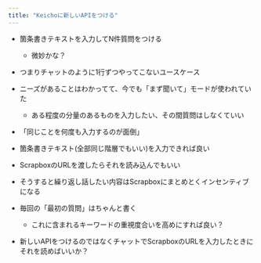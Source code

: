 ```yaml
---
title: "Keichoに新しいAPIをつける"
---
```


- 箇条書きテキストを入力してN件質問をつける
    - 微妙かな？
- つまりチャットのように1行ずつやってこないユースケース
- ニーズがあることはわかってて、今でも「まず聞いて」モードが使われていた
    - ある程度の分量のあるものを入力したい、その間質問はしなくていい
- 「同じことを何度も入力するのが面倒」
- 箇条書きテキスト(全部同じ階層でもいい)を入力できれば良い
- ScrapboxのURLを渡したらそれを読み込んでもいい
- そうすると繰り返し話したい内容はScrapboxにまとめとくインセンティブになる
- 毎回の「最初の質問」はちゃんと書く
    - これに含まれるキーワードの重視度合いを高めにすれば良い？

- 新しいAPIをつけるのではなくチャットでScrapboxのURLを入力したときにそれを読めばいいか？
